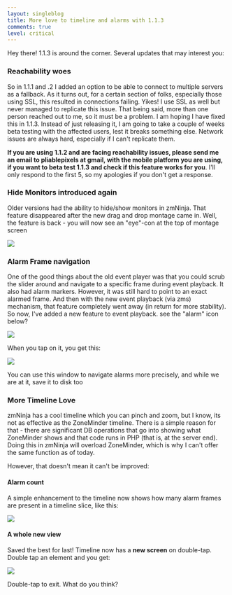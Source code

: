 ```yaml
---
layout: singleblog
title: More love to timeline and alarms with 1.1.3
comments: true
level: critical
---
```

Hey there! 1.1.3 is around the corner. Several updates that may interest you:

<h3>Reachability woes</h3>

So in 1.1.1 and .2 I added an option to be able to connect to multiple servers as a fallback. As it turns out, for a certain section of folks, especially those using SSL, this resulted in connections failing. Yikes! I use SSL as well but never managed to replicate this issue. That being said, more than one person reached out to me, so it must be a problem. I am hoping I have fixed this in 1.1.3. Instead of just releasing it, I am going to take a couple of weeks beta testing with the affected users, lest it breaks something else. Network issues are always hard, especially if I can't replicate them. 

**If you are using 1.1.2 and are facing reachability issues, please send me an email to pliablepixels at gmail, with the mobile platform you are using, if you want to beta test 1.1.3 and check if this feature works for you**. I'll only respond to the first 5, so my apologies if you don't get a response.

<h3>Hide Monitors introduced again</h3>

Older versions had the ability to hide/show monitors in zmNinja. That feature disappeared after the new drag and drop montage came in. Well, the feature is back - you will now see an "eye"-con at the top of montage screen

<img class="img-responsive" src = "/public/images/mar27_2015_hide.png">

<h3>Alarm Frame navigation</h3>

One of the good things about the old event player was that you could scrub the slider around and navigate to a specific frame during event playback. It also had alarm markers. However, it was still hard to point to an exact alarmed frame. And then with the new event playback (via zms) mechanism, that feature completely went away (in return for more stability). So now, I've added a new feature to event playback. see the "alarm" icon below? 

<img class="img-responsive" src = "/public/images/mar27_2015_alarm.png">

When you tap on it, you get this:

<img class="img-responsive" src = "/public/images/mar27_2015_alarmnav.png">

You can use this window to navigate alarms more precisely, and while we are at it, save it to disk too

<h3>More Timeline Love</h3>

zmNinja has a cool timeline which you can pinch and zoom, but I know, its not as effective as the ZoneMinder timeline. There is a simple reason for that - there are significant DB operations that go into showing what ZoneMinder shows and that code runs in PHP (that is, at the server end). Doing this in zmNinja will overload ZoneMinder, which is why I can't offer the same function as of today.

However, that doesn't mean it can't be improved:

<h4>Alarm count</h4>

A simple enhancement to the timeline now shows how many alarm frames are present in a timeline slice, like this:

<img class="img-responsive" src = "/public/images/mar27_2015_timeline_count.png">

<h4>A whole new view</h4>

Saved the best for last!
Timeline now has a **new screen** on double-tap. Double tap an element
and you get:


<img class="img-responsive" src = "/public/images/mar27_2015_timeline.png">

Double-tap to exit. What do you think?

